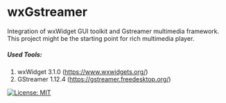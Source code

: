 # wxGstreamer
Integration of wxWidget GUI toolkit and Gstreamer multimedia framework. This project might be the starting point for rich multimedia player.

##### Used Tools:
  1. wxWidget 3.1.0 (https://www.wxwidgets.org/)
  2. GStreamer 1.12.4 (https://gstreamer.freedesktop.org/)
  
[![License: MIT](https://img.shields.io/badge/License-MIT-yellow.svg)](https://opensource.org/licenses/MIT)
